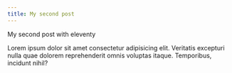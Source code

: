 ```yaml
---
title: My second post 
---
```


My second post with eleventy

Lorem ipsum dolor sit amet consectetur adipisicing elit. Veritatis excepturi nulla quae dolorem reprehenderit omnis voluptas itaque. Temporibus, incidunt nihil?